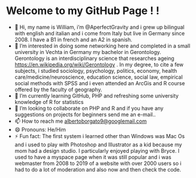 # Welcome to my GitHub Page ! !

- 👋 Hi, my name is William, i’m @AperfectGravity and i grew up bilingual with english and italian and i come from Italy but live in Germany since 2008. I have a B1 in french and an A2 in spanish. 
- 👀 I’m interested in doing some networking here and completed in a small university in Vechta in Germany my bachelor in Gerontology. Gerontology is an interdisciplinary science that researches ageing https://en.wikipedia.org/wiki/Gerontology . In my degree, to cite a few subjects, i studied sociology, psychology, politics, economy, health care/medicine/neuroscience, education science, social law, empirical social methods with SPSS and i even attended an ArcGis and R course offered by the faculty of geography. 
- 🌱 I’m currently learning GitHub, PHP and refreshing some university knowledge of R for statistics
- 💞️ I’m looking to collaborate on PHP and R and if you have any suggestions on projects for beginners send me an e-mail..
- 📫 How to reach me albertoborgato9@googlemail.com
- 😄 Pronouns: He/Him
- ⚡ Fun fact: The first system i learned other than Windows was Mac Os and i used to play with Photoshop and Illustrator as a kid because my mom had a design studio. I particularly enjoyed playing with Bryce.
      I used to have a myspace page when it was still popular and i was webmaster from 2008 to 2019 of a website with over 2000 users so i had to do a lot of moderation and also now and then check the code. 

<!--- 
AperfectGravity/AperfectGravity is a ✨ special ✨ repository because its `README.md` (this file) appears on your GitHub profile.
You can click the Preview link to take a look at your changes.
--->
